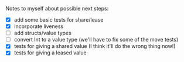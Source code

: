 Notes to myself about possible next steps:

- [x] add some basic tests for share/lease
- [x] incorporate liveness
- [ ] add structs/value types
- [ ] convert Int to a value type (we'll have to fix some of the move tests)
- [x] tests for giving a shared value (I think it'll do the wrong thing now!)
- [x] tests for giving a leased value
